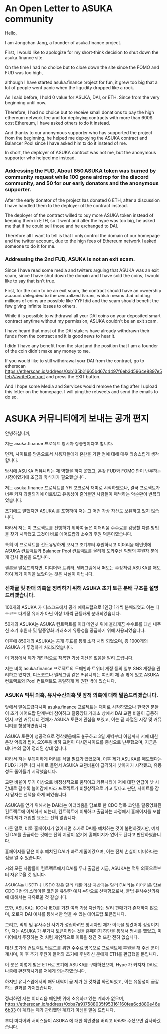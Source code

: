 # An Open Letter to ASUKA community

Hello,

I am Jongchan Jang, a founder of asuka.finance project.

First, I would like to apologize for my short-think decision to shut down the asuka.finance site.

On the time I had no choice but to close down the site since the FOMO and FUD was too high,

although I have started asuka.finance project for fun, it grew too big that a lot of people went panic when the liquidity dropped like a rock.

As I said before, I hold 0 value for ASUKA, DAI, or ETH. Since from the very beginning until now.

Therefore, I had no choice but to receive small donations to pay the high ethereum network fee and for deploying contracts with more than 600$ cost Ethereum, I have asked others to do it instead.

And thanks to our anonymous supporter who has supported the project from the beginning, he helped me deploying the ASUKA contract and Balancer Pool since I have asked him to do it instead of me.

In short, the deployer of ASUKA contract was not me, but the anonymous supporter who helped me instead.

### Addressing the FUD, About 850 ASUKA token was burned by community request while 100 gone airdrop for the discord community, and 50 for our early donators and the anonymous supporter.

After the early donator of the project has donated 6 ETH, after a discussion I have handled them to the deployer of the contract instead.

The deployer of the contract willed to buy more ASUKA token instead of keeping them in ETH, so it went and after the hype was too big, he asked me that if he could sell those and he exchanged to DAI.

Therefore all I want to tell is that I only control the domain of our homepage and the twitter account, due to the high fees of Ethereum network I asked someone to do it for me.

### Addressing the 2nd FUD, ASUKA is not an exit scam.

Since I have read some media and twitters arguing that ASUKA was an exit scam, since I have shut down the domain and I have sold the coins, I would like to say that isn't true.

First, for the coin to be an exit scam, the contract should have an ownership account delegated to the centralized forces, which means that minting millions of coins are possible like YYFI did and the scam should benefit the few giving infinite losses to others.

While it is possible to withdrawal all your DAI coins on your deposited smart contract anytime without my permission, ASUKA couldn't be an exit scam.

I have heard that most of the DAI stakers have already withdrawn their funds from the contract and it is good news to hear it.

I didn't have any benefit from the start and the position that I am a founder of the coin didn't make any money to me.

If you would like to still withdrawal your DAI from the contract, go to etherscan https://etherscan.io/address/0xb135b31665bd67c4497f6eb3d5964e8897e5feb7#writeContract and press the EXIT button.

And I hope some Media and Services would remove the flag after I upload this letter on the homepage. I will ping the retweets and send the emails to do so.

# ASUKA 커뮤니티에게 보내는 공개 편지

안녕하십니까,

저는 asuka.finance 프로젝트 창시자 장종찬이라고 합니다.

먼저, 사이트를 닫음으로서 사용자들에게 혼란을 가한 점에 대해 매우 죄송스럽게 생각합니다.

당시에 ASUKA 커뮤니티는 제 역할을 하지 못했고, 온갖 FUD와 FOMO 만이 난무하는 시장이였기에 조금의 휴식기가 필요했습니다.

저는 asuka.finance 프로젝트를 YFI 포크로서 재미로 시작하였으나, 결국 프로젝트가 너무 커져 과열되기에 이르렀고 유동성이 줄어들면 사람들이 패닉하는 악순환이 반복되었습니다.

초기에도 말했지만 ASUKA 를 포함하여 저는 그 어떤 가상 자산도 보유하고 있지 않습니다.

따라서 저는 이 프로젝트를 진행하기 위하여 높은 이더리움 수수료를 감당할 다른 방법을 찾기 시작했고 그것이 바로 에어드랍과 소수의 후원 덕분이였습니다.

특히 이 프로젝트를 전도유망하게 보시고 초기부터 후원하시고 이더리움 메인넷에 ASUKA 컨트랙트와 Balancer Pool 컨트랙트를 올리게 도와주신 익명의 후원자 분에게 감사 말씀을 드립니다.

결론을 말씀드리자면, 미디어와 트위터, 텔레그램에서 떠도는 주장처럼 ASUKA를 매도하여 제가 이익을 보았다는 것은 사실이 아닙니다.

### 선채굴 및 판매 의혹을 정리하기 위해 ASUKA 초기 토큰 분배 구조를 설명드리겠습니다.

100개의 ASUKA 가 디스코드에서 공개 에어드랍으로 1인당 1개씩 분배되었고 이는 디스코드 다계정 유저가 아닌 이상 1개씩 균등하게 분배되었습니다.

50개의 ASUKA는 ASUKA 컨트랙트를 이더 메인넷 위에 올리게끔 수수료를 대신 내주신 초기 후원자 및 탈중앙화 거래소에 유동성을 공급하기 위해 사용되었습니다.

이후에 850개의 ASUKA는 공개 투표를 통해 소각 처리 되었으며, 총 1000개의 ASUKA 가 투명하게 처리되었습니다.

이 과정에서 제가 개인적으로 착복한 가상 자산은 없음을 알려 드립니다.

저는 비록 asuka.finance 프로젝트의 도메인과 트위터 계정 등의 일부 SNS 계정을 관리하고 있지만, 디스코드나 텔레그램 같은 커뮤니티는 여전히 제 손 밖에 있고 ASUKA 컨트랙트와 Pool 컨트랙트도 동일하게 제 권한 밖에 있습니다.

### ASUKA 먹튀 의혹, 유사수신의혹 및 잠적 의혹에 대해 말씀드리겠습니다.

앞에서 말씀드렸다시피 asuka.finance 프로젝트는 재미로 시작하였으나 한국인 분들이 초기 에어드랍 단계부터 참여하고 탈중앙화 거래소 상에서 DAI 교환 비율이 급등하면서 코인 커뮤니티 전체가 ASUKA 토큰에 관심을 보였고, 이는 곧 과열된 시장 및 커뮤니티를 형성하였습니다.

ASUKA 토큰이 성공적으로 정착했음에도 불구하고 3일 새벽부터 아침까지 저에 대한 온갖 억측과 씹X, 오X쿠등 비하 표현이 디시인사이드를 중심으로 난무했으며, 지금은 대다수의 글이 정리된 상태 입니다.

따라서 저는 부득이하게 머리를 식힐 필요가 있었으며, 이후 제가 ASUKA를 매도했다는 FUD가 커뮤니티 사이로 돌면서 ASUKA 교환비율이 급격하게 낮아지기 시작했고, 유동성도 줄어들기 시작했습니다.

교환 비율이 투기 이상으로 비정상적으로 움직이고 커뮤니티에 저에 대한 언급이 낮 시간대로 갈수록 늘어감에 따라 프로젝트가 비정상적으로 가고 있다고 판단, 사이트를 잠시 닫자는 선택을 하게 되었습니다.

ASUKA를 얻기 위해서는 DAI라는 이더리움을 담보로 한 CDO 명목 코인을 탈중앙화된 컨트랙트에 이체하게 되는데, 컨트랙트에 이체하고 출금하는 과정에서 홈페이지를 포함하여 제가 개입할 요소는 전혀 없습니다.

다른 말로, 비록 홈페이지가 없어지면 추가로 DAI를 예치하는 것이 불편하겠지만, 예치된 DAI를 출금하는 것에는 전혀 지장이 없기에 홈페이지가 없어도 된다고 판단하였습니다.

홈페이지를 닫은 이후 예치된 DAI가 빠르게 줄어갔으며, 이는 전체 손실이 미미하다는 점을 알 수 있습니다.

거의 모든 사람들이 컨트랙트에서 DAI를 무사 출금한 지금, ASUKA는 먹튀 의혹으로부터 자유로울 것 입니다.

ASUKA는 USDT나 USDC 같은 달러 태환 가상 자산과는 달리 DAI라는 이더리움 담보 CDO 기반의 스테이블 코인을 유일한 예치 수단으로 선택함으로서, 불법 유사수신의혹에 대해서는 자유로울 것 같습니다.

또한, ASUKA는 ICO나 IEO를 거친 여러 가상 자산과는 달리 판매가가 존재하지 않으며, 오로지 DAI 예치를 통해서만 얻을 수 있는 에어드랍 토큰입니다.

그리고, 먹튀 및 유사수신 사기가 성립하려면 창시자인 제가 이득을 챙겼어야 정상이지만, 저는 ASUKA 가 무가치 토큰이라는 것을 홈페이지 하단을 통해서 명시를 했었고, 미디어에서 주장하는 것 처럼 개인적으로 이득을 챙긴 것 또한 전혀 없습니다.

대신 초기에 컨트랙트 업로드를 위한 수수료 명목으로 프로젝트에 후원을 해 주신 분이 계시며, 이 후 추가 후원이 들어와 초기에 후원하신 분에게 ETH를 환급했을 뿐입니다.

이 분은 이렇게 받은 ETH로 초기에 ASUKA를 구매하셨으며, Hype 가 커지자 DAI로 나중에 환전하시기를 저에게 의논하였습니다.

하지만 유니스왑에서의 매도내역이 곧 제가 한 것처럼 와전되었고, 이는 유동성이 급감하는 결과를 가져왔습니다.

정리하면 저는 이더리움 메인넷 위에 소유하고 있는 계좌가 없으며, https://etherscan.io/address/0xba7a937588035f953161160fea6cd880e46e6b33 이 계좌는 제가 관리했던 계좌가 아님을 말씀 드립니다.

부디 미디어와 서비스들이 ASUKA 에 대한 색안경을 버리고 바라봐 주셨으면 감사하겠습니다.
